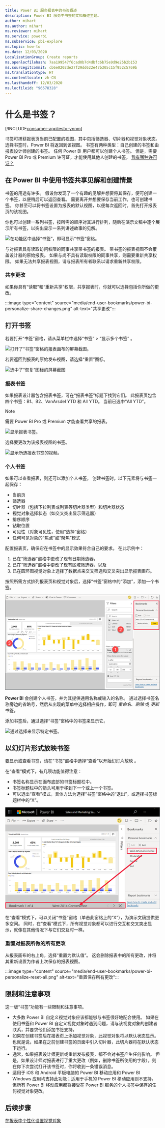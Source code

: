 ```yaml
---
title: Power BI 服务报表中的书签概述
description: Power BI 服务中书签的文档概述主题。
author: mihart
ms.author: mihart
ms.reviewer: mihart
ms.service: powerbi
ms.subservice: pbi-explore
ms.topic: how-to
ms.date: 12/03/2020
LocalizationGroup: Create reports
ms.openlocfilehash: 7aa199547f6cad0b7d4dbfc6b75e9d9e25b2b153
ms.sourcegitcommit: cb6e0202de27f29dd622e47b305c15f952c5769b
ms.translationtype: HT
ms.contentlocale: zh-CN
ms.lasthandoff: 12/03/2020
ms.locfileid: "96578328"
---
```

# <a name="what-are-bookmarks"></a>什么是书签？

[!INCLUDE[consumer-appliesto-ynnm](../includes/consumer-appliesto-ynnm.md)]


书签可捕获报表页当前已配置的视图，其中包括筛选器、切片器和视觉对象状态。 选择书签时，Power BI 将返回到该视图。 书签有两种类型：自己创建的书签和由报表设计师创建的书签。 任何 Power BI 用户都可以创建个人书签。 但是，需要 Power BI Pro 或 Premium 许可证，才能使用其他人创建的书签。 [我有哪种许可证？](end-user-license.md)

## <a name="use-bookmarks-to-share-insights-and-build-stories-in-power-bi"></a>在 Power BI 中使用书签共享见解和创建情景 
书签的用途有许多。 假设你发现了一个有趣的见解并想要将其保存，便可创建一个书签，以便稍后可以返回查看。 需要离开并想要保存当前工作，也可创建书签。 你甚至可以将书签设置为报表的默认视图，以便每次返回时，首先打开报表页的该视图。 

你也可以创建一系列书签，按所需的顺序对其进行排列，随后在演示文稿中逐个展示所有书签，以突出显示一系列讲述故事的见解。  

![在功能区中选择“书签”，即可显示“书签”窗格。](media/end-user-bookmarks/power-bi-bookmark-icon.png)

与对报表具有读取访问权限的同事共享带书签的报表。 带书签的报表视图不会覆盖设计器的原始报表。  如果与尚不具有读取权限的同事共享，则需要重新共享权限。 如果无法共享报表视图，请与报表所有者联系以请求重新共享权限。  


### <a name="share-changes"></a>共享更改 
如果你具有“读取”和“重新共享”权限，共享报表时，你就可以选择包括你所做的更改。

:::image type="content" source="media/end-user-bookmarks/power-bi-personalize-share-changes.png" alt-text="共享更改":::
 


## <a name="open-bookmarks"></a>打开书签
若要打开“书签”窗格，请从菜单栏中选择“书签” > “显示多个书签” 。 

![打开了“书签”窗格的报表画布的屏幕截图。](media/end-user-bookmarks/power-bi-show-bookmarks.png)

若要返回到报表的原始发布视图，请选择“重置”图标。

![选中了“恢复”图标的屏幕截图](media/end-user-bookmarks/power-bi-revert.png)

### <a name="report-bookmarks"></a>报表书签
如果报表设计器包含报表书签，可在“报表书签”标题下找到它们。 此报表页包含四个书签：B1、B2、VanArsdel YTD 和 All YTD。 当前已选中“All YTD”。

> [!NOTE]
> 需要 Power BI Pro 或 Premium 才能查看共享的报表。 

![显示报表书签。](media/end-user-bookmarks/power-bi-bookmark-list.png)

选择要更改为该报表视图的书签。 

![显示所选报表书签的视频。](media/end-user-bookmarks/power-bi-bookmarks.gif)

### <a name="personal-bookmarks"></a>个人书签

如果可以查看报表，则还可以添加个人书签。  创建书签时，以下元素将与书签一起保存：

* 当前页
* 筛选器
* 切片器（包括下拉列表或列表等切片器类型）和切片器状态
* 视觉对象选择状态（如交叉突出显示筛选器）
* 排序顺序
* 钻取位置
* 可见性（对象可见性，使用“选择”窗格）
* 任何可见对象的“焦点”或“聚焦”模式

配置报表页，确保它在书签中的显示效果符合自己的要求。 在此示例中：

1. 已在“筛选器”窗格中更改了现有日期筛选器，
1. 已在“筛选器”窗格中更改了现有区域筛选器，以及
1.  已在圆环图视觉对象上选择了数据点来交叉筛选和交叉突出显示报表画布。 

按照所需方式排列报表页和视觉对象后，选择“书签”窗格中的“添加”，添加一个书签。 

![添加个人书签。](media/end-user-bookmarks/power-bi-personal.png)

**Power BI** 会创建个人书签，并为其提供通用名称或输入的名称。 通过选择书签名称旁边的省略号，然后从出现的菜单中选择相应操作，即可 *重命名*、*删除* 或 *更新* 书签。

添加书签后，通过选择“书签”窗格中的书签来显示它。 

![通过选择来显示特定书签。](media/end-user-bookmarks/power-bi-selected.png)


<!--
## Arranging bookmarks
As you create bookmarks, you might find that the order in which you create them isn't necessarily the same order you'd like to present them to your audience. No problem, you can easily rearrange the order of bookmarks.

In the **Bookmarks** pane, simply drag-and-drop bookmarks to change their order, as shown in the following image. The yellow bar between bookmarks designates where the dragged bookmark will be placed.

![Change bookmark order by drag-and-drop](media/desktop-bookmarks/bookmarks_06.png)

The order of your bookmarks can become important when you use the **View** feature of bookmarks, as described in the next section. 

-->

## <a name="bookmarks-as-a-slide-show"></a>以幻灯片形式放映书签
要显示或查看书签，请在“书签”窗格中选择“查看”以开始幻灯片放映 。

在“查看”模式下，有几项功能值得注意：

- 书签名称显示在画布底部的书签标题栏中。
- 书签标题栏中的箭头可用于移到下一个或上一个书签。
- 可以退出“查看”模式，具体方法为选择“书签”窗格中的“退出”，或选择书签标题栏中的“X”。

![书签幻灯片放映](media/end-user-bookmarks/power-bi-view-bookmarks.png)

在“查看”模式下，可以关闭“书签”窗格（单击此窗格上的“X”），为演示文稿提供更多空间。 同时，在“查看”模式下，所有视觉对象都可以进行交互和交叉突出显示，就像在其他情况下与它们交互时一样。 

<!--
## Visibility - using the Selection pane
With the release of bookmarks, the new **Selection** pane is also introduced. The **Selection** pane provides a list of all objects on the current page and allows you to select the object and specify whether a given object is visible. 

![Enable the Selection pane](media/desktop-bookmarks/bookmarks_08.png)

You can select an object using the **Selection** pane. Also, you can toggle whether the object is currently visible by clicking the eye icon to the right of the visual. 

![Selection pane](media/desktop-bookmarks/bookmarks_09.png)

When a bookmark is added, the visible status of each object is also saved based on its setting in the **Selection** pane. 

It's important to note that **slicers** continue to filter a report page, regardless of whether they are visible. As such, you can create many different bookmarks, with different slicer settings, and make a single report page appear very different (and highlight different insights) in various bookmarks.


## Bookmarks for shapes and images
You can also link shapes and images to bookmarks. With this feature, when you click on an object, it will show the bookmark associated with that object. This can be especially useful when working with buttons; you can learn more by reading the article about [using buttons in Power BI](../create-reports/desktop-buttons.md). 

To assign a bookmark to an object, select the object, then expand the **Action** section from the **Format Shape** pane, as shown in the following image.

![Add bookmark link to an object](media/desktop-bookmarks/bookmarks_10.png)

Once you turn the **Action** slider to **On** you can select whether the object is a back button, a bookmark, or a Q&A command. If you select bookmark, you can then select which of your bookmarks the object is linked to.

There are all sorts of interesting things you can do with object-linked bookmarking. You can create a visual table of contents on your report page, or you can provide different views (such as visual types) of the same information, just by clicking on an object.

When you are in editing mode you can use ctrl+click to follow the link, and when not in edit mode, simply click the object to follow the link. 


## Bookmark groups

Beginning with the August 2018 release of **Power BI Desktop**, you can create and use bookmark groups. A bookmark group is a collection of bookmarks that you specify, which can be shown and organized as a group. 

To create a bookmark group, hold down the CTRL key and select the bookmarks you want to include in the group, then click the ellipses beside any of the selected bookmarks, and select **Group** from the menu that appears.

![Create a bookmark group](media/desktop-bookmarks/bookmarks_15.png)

**Power BI Desktop** automatically names the group *Group 1*. Fortunately, you can just double-click on the name and rename it to whatever you want.

![Rename a bookmark group](media/desktop-bookmarks/bookmarks_16.png)

With any bookmark group, clicking on the bookmark group's name only expands or collapses the group of bookmarks, and does not represent a bookmark by itself. 

When using the **View** feature of bookmarks, the following applies:

* If the selected bookmark is in a group when you select **View** from bookmarks, only the bookmarks *in that group* are shown in the viewing session. 

* If the selected bookmark is not in a group, or is on the top level (such as the name of a bookmark group), then all bookmarks for the entire report are played, including bookmarks in any group. 

To ungroup bookmarks, just select any bookmark in a group, click the ellipses, and then select **Ungroup** from the menu that appears. 

![Ungroup a bookmark group](media/desktop-bookmarks/bookmarks_17.png)

Note that selecting **Ungroup** for any bookmark from a group takes all bookmarks out of the group (it deletes the group, but not the bookmarks themselves). So to remove a single bookmark from a group, you need to **Ungroup** any member from that group, which deletes the grouping, then select the members you want in the new group (using CTRL and clicking each bookmark), and select **Group** again. 
-->


### <a name="reset-all-your-changes-to-a-report"></a>重置对报表所做的所有更改

从报表画布的右上角，选择“重置为默认值”。 这会删除报表中的所有更改，并将其重新设置为作者上次保存的报表视图。

:::image type="content" source="media/end-user-bookmarks/power-bi-personalize-reset-all.png" alt-text="重置保存所有更改":::



## <a name="limitations-and-considerations"></a>限制和注意事项
这一版“书签”功能有一些限制和注意事项。

* 大多数 Power BI 自定义视觉对象应该都能够与书签很好地配合使用。 如果在使用书签和 Power BI 自定义视觉对象时遇到问题，请与该视觉对象的创建者联系，并要求他们添加书签支持。    
* 如果在创建书签后在报表页上添加视觉对象，此视觉对象将以默认状态显示。 也就是说，如果在之前创建书签的页面中引入切片器，此切片器将在默认状态下运行。
* 通常，如果报表设计师更新或重新发布报表，都不会对书签产生任何影响。 但是，如果设计师对报表进行了重大更改（例如，删除书签所使用的字段），则在你下次尝试打开该书签时，你将收到一条错误消息。 
* 适用于 iOS 和 Android 平板电脑的 Power BI 移动应用和 Power BI Windows 应用均支持此功能；适用于手机的 Power BI 移动应用则不支持。 但所有 Power BI 移动应用都将接受在 Power BI 服务的个人书签中保存的任何视觉对象更改。


## <a name="next-steps"></a>后续步骤
[在报表中个性化设置视觉对象](end-user-personalize-visuals.md)
